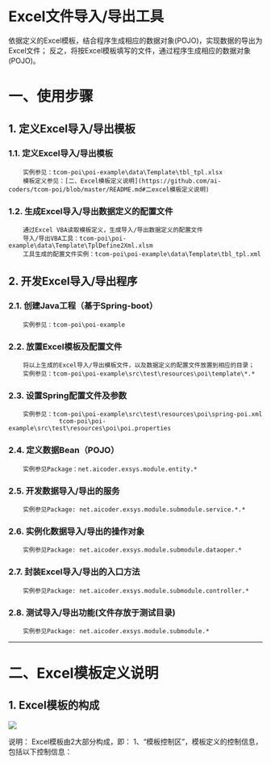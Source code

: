 # Excel文件导入/导出工具
依据定义的Excel模板，结合程序生成相应的数据对象(POJO)，实现数据的导出为Excel文件；
反之，将按Excel模板填写的文件，通过程序生成相应的数据对象(POJO)。

# 一、使用步骤
## 1. 定义Excel导入/导出模板
### 1.1. 定义Excel导入/导出模板
        实例参见：tcom-poi\poi-example\data\Template\tbl_tpl.xlsx
        模板定义参见：[二、Excel模板定义说明](https://github.com/ai-coders/tcom-poi/blob/master/README.md#二excel模板定义说明)
### 1.2. 生成Excel导入/导出数据定义的配置文件
        通过Excel VBA读取模板定义，生成导入/导出数据定义的配置文件
        导入/导出VBA工具：tcom-poi\poi-example\data\Template\TplDefine2Xml.xlsm
        工具生成的配置文件实例：tcom-poi\poi-example\data\Template\tbl_tpl.xml

## 2. 开发Excel导入/导出程序
### 2.1. 创建Java工程（基于Spring-boot）
        实例参见：tcom-poi\poi-example
### 2.2. 放置Excel模板及配置文件
        将以上生成的Excel导入/导出模板文件，以及数据定义的配置文件放置到相应的目录；
        实例参见：tcom-poi\poi-example\src\test\resources\poi\template\*.*
### 2.3. 设置Spring配置文件及参数
        实例参见：tcom-poi\poi-example\src\test\resources\poi\spring-poi.xml
                  tcom-poi\poi-example\src\test\resources\poi\poi.properties
### 2.4. 定义数据Bean（POJO）
        实例参见Package：net.aicoder.exsys.module.entity.*
### 2.5. 开发数据导入/导出的服务
        实例参见Package: net.aicoder.exsys.module.submodule.service.*.*
### 2.6. 实例化数据导入/导出的操作对象
        实例参见Package: net.aicoder.exsys.module.submodule.dataoper.*
### 2.7. 封装Excel导入/导出的入口方法
        实例参见Package: net.aicoder.exsys.module.submodule.controller.*
### 2.8. 测试导入/导出功能(文件存放于测试目录)
        实例参见Package: net.aicoder.exsys.module.submodule.*

----------
# 二、Excel模板定义说明
## 1. Excel模板的构成
![](~/Excel_Tpl.jpg)

说明：
Excel模板由2大部分构成，即：
1、“模板控制区”，模板定义的控制信息，包括以下控制信息：

